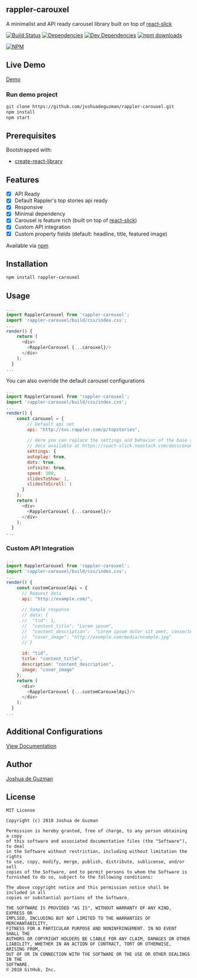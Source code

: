 ## rappler-carouxel
A minimalist and API ready carousel library built on top of [react-slick](https://github.com/akiran/react-slick)

[![Build Status](https://travis-ci.org/joshuadeguzman/rappler-carouxel.svg?branch=master)](https://travis-ci.org/joshuadeguzman/rappler-carouxel)
[![Dependencies](https://img.shields.io/david/joshuadeguzman/rappler-carouxel.svg)]()
[![Dev Dependencies](https://img.shields.io/david/dev/joshuadeguzman/rappler-carouxel.svg)]()
[![npm downloads](https://img.shields.io/npm/dm/rappler-carouxel.svg)](https://www.npmjs.com/package/rappler-carouxel)

[![NPM](https://nodei.co/npm/rappler-carouxel.png)](https://npmjs.org/package/rappler-carouxel)


## Live Demo
[Demo](http://joshuadeguzman.github.io/rappler-carouxel)

### Run demo project
```bash
git clone https://github.com/joshuadeguzman/rappler-carouxel.git
npm install
npm start
```

## Prerequisites

Bootstrapped with:
- [create-react-library](https://github.com/DimiMikadze/create-react-library)

## Features
- [x] API Ready
- [x] Default Rappler's top stories api ready
- [x] Responsive
- [x] Minimal dependency
- [x] Carousel is feature rich (built on top of [react-slick](https://github.com/akiran/react-slick))
- [x] Custom API integration
- [x] Custom property fields (default: headline, title, featured image)

Available via [npm](https://www.npmjs.com/package/rappler-carouxel)

## Installation
```bash
npm install rappler-carouxel
```

## Usage
```js
...
import RapplerCarouxel from 'rappler-carouxel';
import 'rappler-carouxel/build/css/index.css';
...
render() {
    return (
      <div>
        <RapplerCarouxel {...carouxel}/>
      </div>
    );
  }
...
```

You can also override the default carousel configurations

```js
...
import RapplerCarouxel from 'rappler-carouxel';
import 'rappler-carouxel/build/css/index.css';
...
render() {
    const carouxel = {
        // Default api set
        api: "http://svc.rappler.com/p/topstories",
      
        // Here you can replace the settings and behavior of the base slider, 
        // docs available at https://react-slick.neostack.com/docs/example/
        settings: {
        autoplay: true,
        dots: true,
        infinite: true,
        speed: 100,
        slidesToShow: 1,
        slidesToScroll: 1
      }
    };
    return (
      <div>
        <RapplerCarouxel {...carouxel}/>
      </div>
    );
  }
...
```

### Custom API Integration
```js
...
import RapplerCarouxel from 'rappler-carouxel';
import 'rappler-carouxel/build/css/index.css';
...
render() {
    const customCarouxelApi = {
      // Request data
      api: "http://example.com/",
      
      // Sample response
      // data: {
      //  "tid": 1,
      //  "content_title": "Lorem ipsum",
      //  "content_description":  "Lorem ipsum dolor sit amet, consectetur adipiscing elit, sed do eiusmod tempor incididunt         //                          ut labore et.",
      //  "cover_image": "http://example.com/media/example.jpg"
      // }
      
      id: "tid",
      title: "content_title",
      description: "content_description",
      image: "cover_image"
    };
    return (
      <div>
        <RapplerCarouxel {...customCarouxelApi}/>
      </div>
    );
  }
...

```

## Additional Configurations
[View Documentation](https://react-slick.neostack.com/docs/get-started)

## Author
[Joshua de Guzman](https://bit.ly/joshuadeguzman)

## License
```
MIT License

Copyright (c) 2018 Joshua de Guzman

Permission is hereby granted, free of charge, to any person obtaining a copy
of this software and associated documentation files (the "Software"), to deal
in the Software without restriction, including without limitation the rights
to use, copy, modify, merge, publish, distribute, sublicense, and/or sell
copies of the Software, and to permit persons to whom the Software is
furnished to do so, subject to the following conditions:

The above copyright notice and this permission notice shall be included in all
copies or substantial portions of the Software.

THE SOFTWARE IS PROVIDED "AS IS", WITHOUT WARRANTY OF ANY KIND, EXPRESS OR
IMPLIED, INCLUDING BUT NOT LIMITED TO THE WARRANTIES OF MERCHANTABILITY,
FITNESS FOR A PARTICULAR PURPOSE AND NONINFRINGEMENT. IN NO EVENT SHALL THE
AUTHORS OR COPYRIGHT HOLDERS BE LIABLE FOR ANY CLAIM, DAMAGES OR OTHER
LIABILITY, WHETHER IN AN ACTION OF CONTRACT, TORT OR OTHERWISE, ARISING FROM,
OUT OF OR IN CONNECTION WITH THE SOFTWARE OR THE USE OR OTHER DEALINGS IN THE
SOFTWARE.
© 2018 GitHub, Inc.
```
